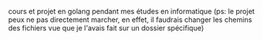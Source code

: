 cours et projet en golang pendant mes études en informatique
(ps: le projet peux ne pas directement marcher, en effet, il faudrais changer les chemins des fichiers vue que je l'avais fait sur un dossier spécifique)
